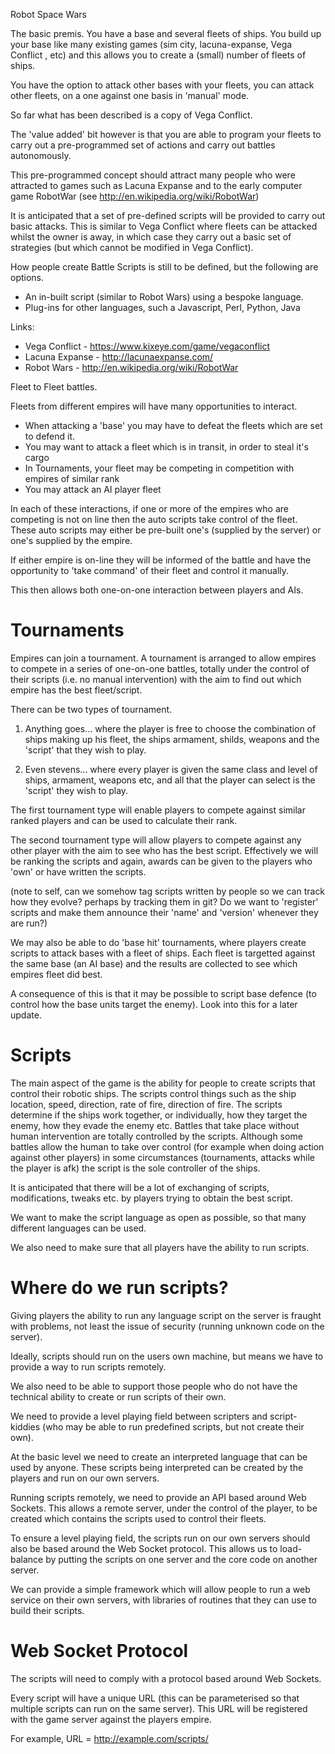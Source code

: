 Robot Space Wars

The basic premis. You have a base and several fleets of ships. You build up your base like many
existing games (sim city, lacuna-expanse, Vega Conflict , etc) and this allows you to create a (small)
number of fleets of ships.

You have the option to attack other bases with your fleets, you can attack other fleets, on a one
against one basis in 'manual' mode.

So far what has been described is a copy of Vega Conflict.

The 'value added' bit however is that you are able to program your fleets to carry out a
pre-programmed set of actions and carry out battles autonomously.

This pre-programmed concept should attract many people who were attracted to games such as Lacuna
Expanse and to the early computer game RobotWar (see http://en.wikipedia.org/wiki/RobotWar)

It is anticipated that a set of pre-defined scripts will be provided to carry out basic attacks.
This is similar to Vega Conflict where fleets can be attacked whilst the owner is away, in which case
they carry out a basic set of strategies (but which cannot be modified in Vega Conflict).

How people create Battle Scripts is still to be defined, but the following are options.

  * An in-built script (similar to Robot Wars) using a bespoke language.
  * Plug-ins for other languages, such a Javascript, Perl, Python, Java

Links:

  * Vega Conflict   - https://www.kixeye.com/game/vegaconflict
  * Lacuna Expanse  - http://lacunaexpanse.com/
  * Robot Wars      - http://en.wikipedia.org/wiki/RobotWar

Fleet to Fleet battles.

Fleets from different empires will have many opportunities to interact.

  * When attacking a 'base' you may have to defeat the fleets which are set to defend it.
  * You may want to attack a fleet which is in transit, in order to steal it's cargo
  * In Tournaments, your fleet may be competing in competition with empires of similar rank
  * You may attack an AI player fleet

In each of these interactions, if one or more of the empires who are competing is not on line
then the auto scripts take control of the fleet. These auto scripts may either be pre-built
one's (supplied by the server) or one's supplied by the empire.

If either empire is on-line they will be informed of the battle and have the opportunity to
'take command' of their fleet and control it manually.

This then allows both one-on-one interaction between players and AIs.

Tournaments
===========

Empires can join a tournament. A tournament is arranged to allow empires to compete in a series
of one-on-one battles, totally under the control of their scripts (i.e. no manual intervention)
with the aim to find out which empire has the best fleet/script.

There can be two types of tournament.

1) Anything goes... where the player is free to choose the combination of ships making up his fleet,
the ships armament, shilds, weapons and the 'script' that they wish to play.

2) Even stevens... where every player is given the same class and level of ships, armament, weapons etc,
and all that the player can select is the 'script' they wish to play.

The first tournament type will enable players to compete against similar ranked players and can be
used to calculate their rank.

The second tournament type will allow players to compete against any other player with the aim to see
who has the best script. Effectively we will be ranking the scripts and again, awards can be given
to the players who 'own' or have written the scripts.

(note to self, can we somehow tag scripts written by people so we can track how they evolve?
perhaps by tracking them in git? Do we want to 'register' scripts and make them announce their
'name' and 'version' whenever they are run?)

We may also be able to do 'base hit' tournaments, where players create scripts to attack bases
with a fleet of ships. Each fleet is targetted against the same base (an AI base) and the results
are collected to see which empires fleet did best.

A consequence of this is that it may be possible to script base defence (to control how the base
units target the enemy). Look into this for a later update.

Scripts
=======

The main aspect of the game is the ability for people to create scripts that control their robotic
ships. The scripts control things such as the ship location, speed, direction, rate of fire, direction
of fire. The scripts determine if the ships work together, or individually, how they target the enemy,
how they evade the enemy etc. Battles that take place without human intervention are totally controlled
by the scripts. Although some battles allow the human to take over control (for example when doing action
against other players) in some circumstances (tournaments, attacks while the player is afk) the script
is the sole controller of the ships.

It is anticipated that there will be a lot of exchanging of scripts, modifications, tweaks etc. by
players trying to obtain the best script.

We want to make the script language as open as possible, so that many different languages can be used.

We also need to make sure that all players have the ability to run scripts.

Where do we run scripts?
========================

Giving players the ability to run any language script on the server is fraught with problems, not
least the issue of security (running unknown code on the server).

Ideally, scripts should run on the users own machine, but means we have to provide a way to run
scripts remotely.

We also need to be able to support those people who do not have the technical ability to create
or run scripts of their own.

We need to provide a level playing field between scripters and script-kiddies (who may be able to
run predefined scripts, but not create their own).

At the basic level we need to create an interpreted language that can be used by anyone. These scripts
being interpreted can be created by the players and run on our own servers.

Running scripts remotely, we need to provide an API based around Web Sockets. This allows a remote
server, under the control of the player, to be created which contains the scripts used to control 
their fleets.

To ensure a level playing field, the scripts run on our own servers should also be based around the
Web Socket protocol. This allows us to load-balance by putting the scripts on one server and the core
code on another server.

We can provide a simple framework which will allow people to run a web service on their own servers,
with libraries of routines that they can use to build their scripts.

Web Socket Protocol
===================

The scripts will need to comply with a protocol based around Web Sockets.

Every script will have a unique URL (this can be parameterised so that multiple scripts can run on
the same server). This URL will be registered with the game server against the players empire.

For example, URL = http://example.com/scripts/










